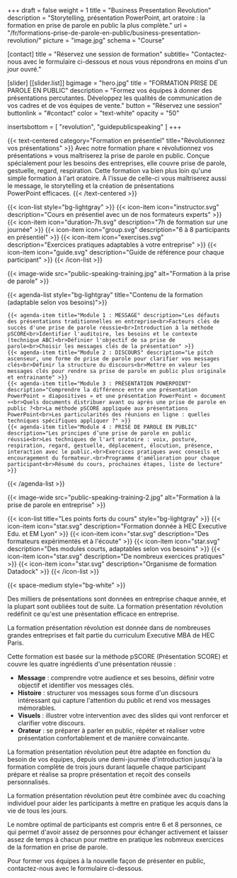 +++
draft				= false
weight			= 1
title				= "Business Presentation Revolution"
description = "Storytelling, présentation PowerPoint, art oratoire : la formation en prise de parole en public la plus complète."
url	 				= "/fr/formations-prise-de-parole-en-public/business-presentation-revolution/"
picture			= "image.jpg"
schema			= "Course"

[contact]
	title	= "Réservez une session de formation"
	subtitle= "Contactez-nous avec le formulaire ci-dessous et nous vous répondrons en moins d'un jour ouvré."
	
[slider]
	[[slider.list]]
		bgimage		= "hero.jpg"
		title		= "FORMATION PRISE DE PAROLE EN PUBLIC"
		description	= "Formez vos équipes à donner des présentations percutantes. Développez les qualités de communication de vos cadres et de vos équipes de vente."
		button		= "Réservez une session"
		buttonlink	= "#contact"
		color		= "text-white" 
		opacity		= "50"

insertsbottom = [ "revolution", "guidepublicspeaking" ]
+++

[pic1]: image.jpg

{{< text-centered category="Formation en présentiel" title="Révolutionnez vos présentations" >}}
Avec notre formation phare « révolutionnez vos présentations » vous maîtriserez la prise de parole en public. Conçue spécialement pour les besoins des entreprises, elle couvre prise de parole, gestuelle, regard, respiration. Cette formation va bien plus loin qu'une simple formation à l'art oratoire. À l'issue de celle-ci vous maîtriserez aussi le message, le storytelling et la création de présentations PowerPoint efficaces.
{{< /text-centered >}}

{{< icon-list style="bg-lightgray" >}}
	{{< icon-item icon="instructor.svg" description="Cours en présentiel avec un de nos formateurs experts" >}}
	{{< icon-item icon="duration-7h.svg" description="7h de formation sur une journée" >}}
	{{< icon-item icon="group.svg" description="6 à 8 participants en présentiel" >}}
	{{< icon-item icon="exercises.svg" description="Exercices pratiques adaptables à votre entreprise" >}}
	{{< icon-item icon="guide.svg" description="Guide de référence pour chaque participant" >}}
{{< /icon-list >}}

{{< image-wide src="public-speaking-training.jpg" alt="Formation à la prise de parole" >}}

{{< agenda-list style="bg-lightgray" title="Contenu de la formation (adaptable selon vos besoins)">}}

	{{< agenda-item title="Module 1 : MESSAGE" description="Les défauts des présentations traditionnelles en entreprise<br>Facteurs clés de succès d'une prise de parole réussie<br>Introduction à la méthode pSCORE<br>Identifier l'auditoire, les besoins et le contexte (technique ABC)<br>Définier l'objectif de sa prise de parole<br>Choisir les messages clés de la présentation" >}}
	{{< agenda-item title="Module 2 : DISCOURS" description="Le pitch ascenseur, une forme de prise de parole pour clarifier vos messages clés<br>Définir la structure du discours<br>Mettre en valeur les messages clés pour rendre sa prise de parole en public plus originale et entrainante" >}}
	{{< agenda-item title="Module 3 : PRÉSENTATION POWERPOINT" description="Comprendre la différence entre une présentation PowerPoint « diapositives » et une présentation PowerPoint « document »<br>Quels documents distribuer avant ou après une prise de parole en public ?<br>La méthode pSCORE appliquée aux présentations PowerPoint<br>Les particularités des réunions en ligne : quelles techniques spécifiques appliquer ?" >}}
	{{< agenda-item title="Module 4 : PRISE DE PAROLE EN PUBLIC" description="Les principes d’une prise de parole en public réussie<br>Les techniques de l'art oratoire : voix, posture, respiration, regard, gestuelle, déplacement, élocution, présence, interaction avec le public.<br>Exercices pratiques avec conseils et encouragement du formateur.<br>Programme d'amélioration pour chaque participant<br>Résumé du cours, prochaines étapes, liste de lecture" >}}
{{< /agenda-list >}}

{{< image-wide src="public-speaking-training-2.jpg" alt="Formation à la prise de parole en entreprise" >}}

{{< icon-list title="Les points forts du cours" style="bg-lightgray" >}}
	{{< icon-item icon="star.svg" description="Formation donnée à HEC Executive Edu. et EM Lyon" >}}
	{{< icon-item icon="star.svg" description="Des formateurs expérimentés et à l'écoute" >}}
	{{< icon-item icon="star.svg" description="Des modules courts, adaptables selon vos besoins" >}}
	{{< icon-item icon="star.svg" description="De nombreux exercices pratiques" >}}
	{{< icon-item icon="star.svg" description="Organisme de formation Datadock" >}}
{{< /icon-list >}}

{{< space-medium style="bg-white" >}}

Des milliers de présentations sont données en entreprise chaque année, et la plupart sont oubliées tout de suite. La formation présentation révolution redéfinit ce qu'est une présentation efficace en entreprise.

La formation présentation révolution est donnée dans de nombreuses grandes entreprises et fait partie du curriculum Executive MBA de HEC Paris.

Cette formation est basée sur la méthode pSCORE (Présentation SCORE) et couvre les quatre ingrédients d'une présentation réussie :

* **Message** : comprendre votre audience et ses besoins, définir votre objectif et identifier vos messages clés.
* **Histoire** : structurer vos messages sous forme d'un discsours intéressant qui capture l'attention du public et rend vos messages mémorables.
* **Visuels** : illustrer votre intervention avec des slides qui vont renforcer et clarifier votre discours.
* **Orateur** : se préparer à parler en public, répéter et réaliser votre présentation confortablement et de manière convaincante.

La formation présentation révolution peut être adaptée en fonction du besoin de vos équipes, depuis une demi-journée d'introduction jusqu'à la formation complète de trois jours durant laquelle chaque participant prépare et réalise sa propre présentation et reçoit des conseils personnalisés.

La formation présentation révolution peut être combinée avec du coaching individuel pour aider les participants à mettre en pratique les acquis dans la vie de tous les jours.

Le nombre optimal de participants est compris entre 6 et 8 personnes, ce qui permet d'avoir assez de personnes pour échanger activement et laisser assez de temps à chacun pour mettre en pratique les nobmreux exercices de la formation en prise de parole.

Pour former vos équipes à la nouvelle façon de présenter en public, contactez-nous avec le formulaire ci-dessous.
